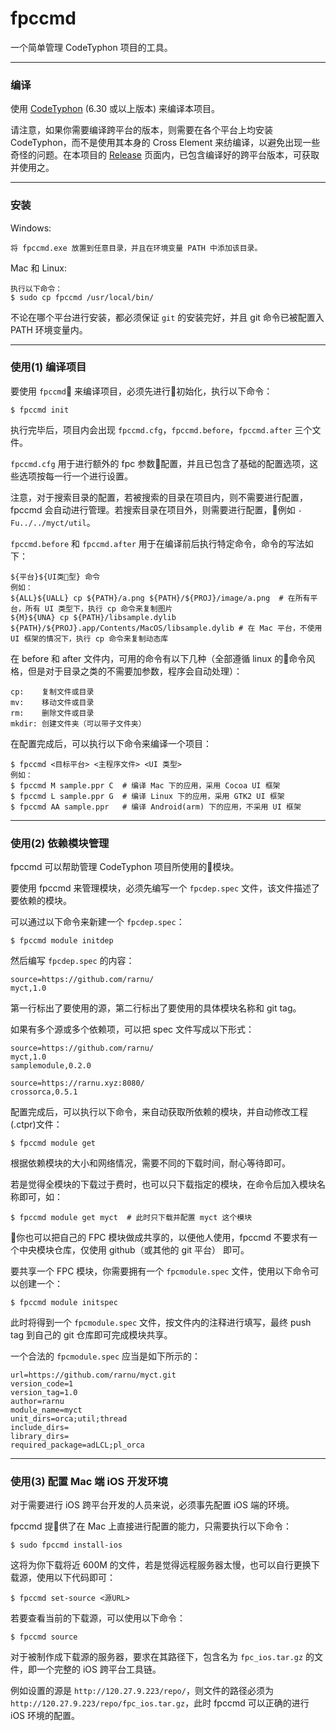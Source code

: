 # fpccmd

一个简单管理 CodeTyphon 项目的工具。

- - -

### 编译

使用 [CodeTyphon](http://www.pilotlogic.com/) (6.30 或以上版本) 来编译本项目。

请注意，如果你需要编译跨平台的版本，则需要在各个平台上均安装 CodeTyphon，而不是使用其本身的 Cross Element 来纺编译，以避免出现一些奇怪的问题。在本项目的 [Release](https://github.com/rarnu/fpccmd/releases) 页面内，已包含编译好的跨平台版本，可获取并使用之。

- - -

### 安装

Windows:

```
将 fpccmd.exe 放置到任意目录，并且在环境变量 PATH 中添加该目录。
```

Mac 和 Linux:

```
执行以下命令：
$ sudo cp fpccmd /usr/local/bin/
```

不论在哪个平台进行安装，都必须保证 ```git``` 的安装完好，并且 git 命令已被配置入 PATH 环境变量内。 

- - -

### 使用(1) 编译项目

要使用 ```fpccmd``` 来编译项目，必须先进行初始化，执行以下命令：

```
$ fpccmd init
```

执行完毕后，项目内会出现 ```fpccmd.cfg```，```fpccmd.before```，```fpccmd.after``` 三个文件。

```fpccmd.cfg``` 用于进行额外的 fpc 参数配置，并且已包含了基础的配置选项，这些选项按每一行一个进行设置。

注意，对于搜索目录的配置，若被搜索的目录在项目内，则不需要进行配置，fpccmd 会自动进行管理。若搜索目录在项目外，则需要进行配置，例如 ```-Fu../../myct/util```。

```fpccmd.before``` 和 ```fpccmd.after``` 用于在编译前后执行特定命令，命令的写法如下：

```
${平台}${UI类型} 命令
例如：
${ALL}${UALL} cp ${PATH}/a.png ${PATH}/${PROJ}/image/a.png  # 在所有平台，所有 UI 类型下，执行 cp 命令来复制图片
${M}${UNA} cp ${PATH}/libsample.dylib ${PATH}/${PROJ}.app/Contents/MacOS/libsample.dylib # 在 Mac 平台，不使用 UI 框架的情况下，执行 cp 命令来复制动态库
```

在 before 和 after 文件内，可用的命令有以下几种（全部遵循 linux 的命令风格，但是对于目录之类的不需要加参数，程序会自动处理）：

```
cp:    复制文件或目录
mv:    移动文件或目录
rm:    删除文件或目录
mkdir: 创建文件夹（可以带子文件夹）
```

在配置完成后，可以执行以下命令来编译一个项目：

```
$ fpccmd <目标平台> <主程序文件> <UI 类型>
例如：
$ fpccmd M sample.ppr C  # 编译 Mac 下的应用，采用 Cocoa UI 框架
$ fpccmd L sample.ppr G  # 编译 Linux 下的应用，采用 GTK2 UI 框架
$ fpccmd AA sample.ppr   # 编译 Android(arm) 下的应用，不采用 UI 框架
```

- - -

### 使用(2) 依赖模块管理

fpccmd 可以帮助管理 CodeTyphon 项目所使用的模块。

要使用 fpccmd 来管理模块，必须先编写一个 ```fpcdep.spec``` 文件，该文件描述了要依赖的模块。

可以通过以下命令来新建一个 ```fpcdep.spec```：

```
$ fpccmd module initdep
```

然后编写 ```fpcdep.spec``` 的内容：

```
source=https://github.com/rarnu/
myct,1.0
```

第一行标出了要使用的源，第二行标出了要使用的具体模块名称和 git tag。

如果有多个源或多个依赖项，可以把 spec 文件写成以下形式：

```
source=https://github.com/rarnu/
myct,1.0
samplemodule,0.2.0

source=https://rarnu.xyz:8080/
crossorca,0.5.1
```

配置完成后，可以执行以下命令，来自动获取所依赖的模块，并自动修改工程(.ctpr)文件：

```
$ fpccmd module get
```

根据依赖模块的大小和网络情况，需要不同的下载时间，耐心等待即可。

若是觉得全模块的下载过于费时，也可以只下载指定的模块，在命令后加入模块名称即可，如：

```
$ fpccmd module get myct  # 此时只下载并配置 myct 这个模块
```

你也可以把自己的 FPC 模块做成共享的，以便他人使用，fpccmd 不要求有一个中央模块仓库，仅使用 github（或其他的 git 平台） 即可。

要共享一个 FPC 模块，你需要拥有一个 ```fpcmodule.spec``` 文件，使用以下命令可以创建一个：

```
$ fpccmd module initspec
```

此时将得到一个 ```fpcmodule.spec``` 文件，按文件内的注释进行填写，最终 push tag 到自己的 git 仓库即可完成模块共享。

一个合法的 ```fpcmodule.spec``` 应当是如下所示的：

```
url=https://github.com/rarnu/myct.git
version_code=1
version_tag=1.0
author=rarnu
module_name=myct
unit_dirs=orca;util;thread
include_dirs=
library_dirs=
required_package=adLCL;pl_orca
```

- - -

### 使用(3) 配置 Mac 端 iOS 开发环境

对于需要进行 iOS 跨平台开发的人员来说，必须事先配置 iOS 端的环境。

fpccmd 提供了在 Mac 上直接进行配置的能力，只需要执行以下命令：

```
$ sudo fpccmd install-ios
```

这将为你下载将近 600M 的文件，若是觉得远程服务器太慢，也可以自行更换下载源，使用以下代码即可：

```
$ fpccmd set-source <源URL>
```

若要查看当前的下载源，可以使用以下命令：

```
$ fpccmd source
```

对于被制作成下载源的服务器，要求在其路径下，包含名为 ```fpc_ios.tar.gz``` 的文件，即一个完整的 iOS 跨平台工具链。

例如设置的源是 ```http://120.27.9.223/repo/```，则文件的路径必须为 ```http://120.27.9.223/repo/fpc_ios.tar.gz```，此时 fpccmd 可以正确的进行 iOS 环境的配置。
